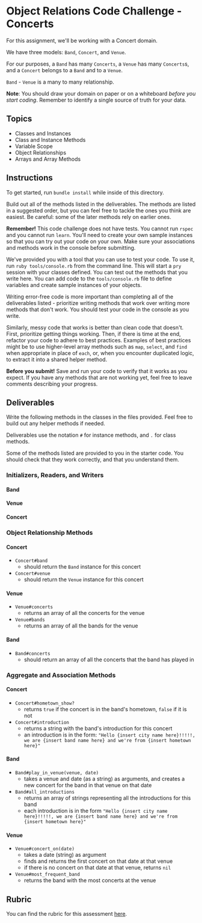 # Object Relations Code Challenge - Concerts

For this assignment, we'll be working with a Concert domain.

We have three models: `Band`, `Concert`, and `Venue`.

For our purposes, a `Band` has many `Concerts`, a `Venue` has many `Concerts`s, and a `Concert` belongs to a `Band` and to a `Venue`.

`Band` - `Venue` is a many to many relationship.

**Note**: You should draw your domain on paper or on a whiteboard _before you start coding_. Remember to identify a single source of truth for your data.

## Topics

- Classes and Instances
- Class and Instance Methods
- Variable Scope
- Object Relationships
- Arrays and Array Methods

## Instructions

To get started, run `bundle install` while inside of this directory.

Build out all of the methods listed in the deliverables. The methods are listed in a suggested order, but you can feel free to tackle the ones you think are easiest. Be careful: some of the later methods rely on earlier ones.

**Remember!** This code challenge does not have tests. You cannot run `rspec` and you cannot run `learn`. You'll need to create your own sample instances so that you can try out your code on your own. Make sure your associations and methods work in the console before submitting.

We've provided you with a tool that you can use to test your code. To use it, run `ruby tools/console.rb` from the command line. This will start a `pry` session with your classes defined. You can test out the methods that you write here. You can add code to the `tools/console.rb` file to define variables and create sample instances of your objects.

Writing error-free code is more important than completing all of the deliverables listed - prioritize writing methods that work over writing more methods that don't work. You should test your code in the console as you write.

Similarly, messy code that works is better than clean code that doesn't. First, prioritize getting things working. Then, if there is time at the end, refactor your code to adhere to best practices. Examples of best practices might be to use higher-level array methods such as `map`, `select`, and `find` when appropriate in place of `each`, or, when you encounter duplicated logic, to extract it into a shared helper method.

**Before you submit!** Save and run your code to verify that it works as you expect. If you have any methods that are not working yet, feel free to leave comments describing your progress.

## Deliverables

Write the following methods in the classes in the files provided. Feel free to build out any helper methods if needed.

Deliverables use the notation `#` for instance methods, and `.` for class methods.

Some of the methods listed are provided to you in the starter code. You should check that they work correctly, and that you understand them.

### Initializers, Readers, and Writers

#### Band

<!-- - `Band#initialize(name, hometown)`
  - should initialize with a name (string) and hometown (string)
- `Band#name`
  - should return the `Band`'s name
  - should be able to change its name after creation
- `Band#hometown`
  - should return the `Band`'s hometown
  - should not be able to change its hometown after creation
- `Band.all`
  - returns an array of all the instances of `Band` -->

#### Venue

<!-- - `Venue#initialize(title, city)`
  - should initialize with a title (string) and city (string)
- `Venue#title`
  - should return the title of the venue
  - should be able to change its title after creation
- `Venue#city`
  - should return the city of the venue
  - should not be able to change its city after creation
- `Venue.all`
  - returns all the instances of `Venue` -->

#### Concert

<!-- - `Concert#initialize(date, band, venue)`
  - should initialize with a date (string), band, and venue
- `Concert.all`
  - should return all instances of `Concert` -->

### Object Relationship Methods

#### Concert

- `Concert#band`
  - should return the `Band` instance for this concert
- `Concert#venue`
  - should return the `Venue` instance for this concert

#### Venue

- `Venue#concerts`
  - returns an array of all the concerts for the venue
- `Venue#bands`
  - returns an array of all the bands for the venue

#### Band

- `Band#concerts`
  - should return an array of all the concerts that the band has played in

### Aggregate and Association Methods

#### Concert

- `Concert#hometown_show?`
  - returns `true` if the concert is in the band's hometown, `false` if it is not
- `Concert#introduction`
  - returns a string with the band's introduction for this concert
  - an introduction is in the form: `"Hello {insert city name here}!!!!!, we are {insert band name here} and we're from {insert hometown here}"`

#### Band

- `Band#play_in_venue(venue, date)`
  - takes a venue and date (as a string) as arguments, and creates a new concert for the band in that venue on that date
- `Band#all_introductions`
  - returns an array of strings representing all the introductions for this band
  - each introduction is in the form `"Hello {insert city name here}!!!!!, we are {insert band name here} and we're from {insert hometown here}"`

#### Venue

- `Venue#concert_on(date)`
  - takes a date (string) as argument
  - finds and returns the first concert on that date at that venue
  - if there is no concert on that date at that venue, returns `nil`
- `Venue#most_frequent_band`
  - returns the band with the most concerts at the venue

## Rubric

You can find the rubric for this assessment [here](https://github.com/learn-co-curriculum/se-rubrics/blob/master/module-1.md).
